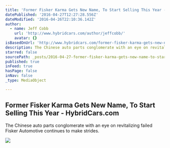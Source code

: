 ```yaml
---
title: 'Former Fisker Karma Gets New Name, To Start Selling This Year - HybridCars.com'
datePublished: '2016-04-27T12:27:28.556Z'
dateModified: '2016-04-26T22:10:36.142Z'
author:
  - name: Jeff Cobb
    url: 'http://www.hybridcars.com/author/jeffcobb/'
    avatar: {}
isBasedOnUrl: 'http://www.hybridcars.com/former-fisker-karma-gets-new-name-to-start-selling-this-year/'
description: The Chinese auto parts conglomerate with an eye on revitalizing failed Fisker Automotive continues to make strides.
starred: false
sourcePath: _posts/2016-04-27-former-fisker-karma-gets-new-name-to-start-selling-this-yea.md
published: true
inFeed: true
hasPage: false
inNav: false
_type: MediaObject

---
```

<article style=""><h1>Former Fisker Karma Gets New Name, To Start Selling This Year - HybridCars.com</h1><p>The Chinese auto parts conglomerate with an eye on revitalizing failed Fisker Automotive continues to make strides.</p><img src="http://www.hybridcars.com/wp-content/uploads/2016/04/2012-Fisker_Karma.jpg" /></article>
